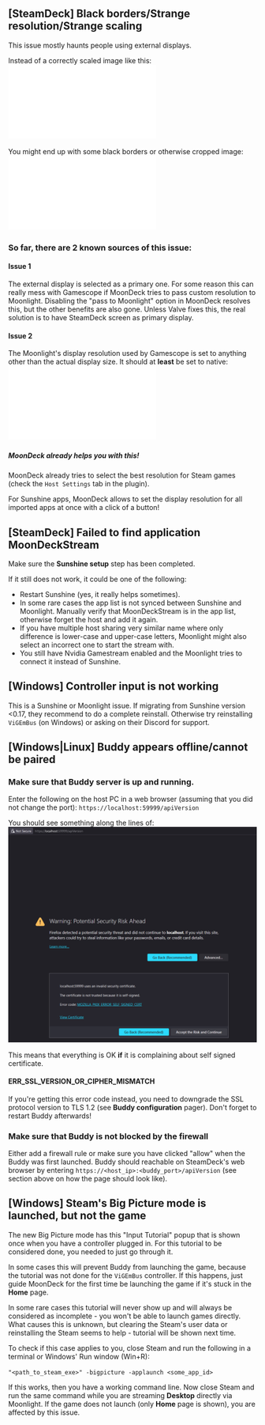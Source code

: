 ## [SteamDeck] Black borders/Strange resolution/Strange scaling

This issue mostly haunts people using external displays.

Instead of a correctly scaled image like this:
![image](.github/assets/scaling-good.md)

You might end up with some black borders or otherwise cropped image:
![image](.github/assets/scaling-bad.md)

### So far, there are 2 known sources of this issue:

#### Issue 1

The external display is selected as a primary one. For some reason this can really mess with Gamescope if MoonDeck tries to pass custom resolution to Moonlight. Disabling the "pass to Moonlight" option in MoonDeck resolves this, but the other benefits are also gone. Unless Valve fixes this, the real solution is to have SteamDeck screen as primary display.

#### Issue 2

The Moonlight's display resolution used by Gamescope is set to anything other than the actual display size. It should at **least** be set to native: 
![image](.github/assets/scaling-native.md)

##### MoonDeck already helps you with this!

MoonDeck already tries to select the best resolution for Steam games (check the `Host Settings` tab in the plugin).

For Sunshine apps, MoonDeck allows to set the display resolution for all imported apps at once with a click of a button!

## [SteamDeck] Failed to find application MoonDeckStream

Make sure the **Sunshine setup** step has been completed.

If it still does not work, it could be one of the following:
* Restart Sunshine (yes, it really helps sometimes).
* In some rare cases the app list is not synced between Sunshine and Moonlight. Manually verify that MoonDeckStream is in the app list, otherwise forget the host and add it again.
* If you have multiple host sharing very similar name where only difference is lower-case and upper-case letters, Moonlight might also select an incorrect one to start the stream with.
* You still have Nvidia Gamestream enabled and the Moonlight tries to connect it instead of Sunshine.

## [Windows] Controller input is not working

This is a Sunshine or Moonlight issue. If migrating from Sunshine version <0.17, they recommend to do a complete reinstall. Otherwise try reinstalling `ViGEmBus` (on Windows) or asking on their Discord for support.

## [Windows|Linux] Buddy appears offline/cannot be paired

### Make sure that Buddy server is up and running.

Enter the following on the host PC in a web browser (assuming that you did not change the port):
`https://localhost:59999/apiVersion`

You should see something along the lines of:
![image](.github/assets/cert-error.png)

This means that everything is OK **if** it is complaining about self signed certificate.

#### ERR_SSL_VERSION_OR_CIPHER_MISMATCH

If you're getting this error code instead, you need to downgrade the SSL protocol version to TLS 1.2 (see **Buddy configuration** pager). Don't forget to restart Buddy afterwards!

### Make sure that Buddy is not blocked by the firewall

Either add a firewall rule or make sure you have clicked "allow" when the Buddy was first launched.
Buddy should reachable on SteamDeck's web browser by entering `https://<host_ip>:<buddy_port>/apiVersion` (see section above on how the page should look like).

## [Windows] Steam's Big Picture mode is launched, but not the game

The new Big Picture mode has this "Input Tutorial" popup that is shown once when you have a controller plugged in. For this tutorial to be considered done, you needed to just go through it.

In some cases this will prevent Buddy from launching the game, because the tutorial was not done for the `ViGEmBus` controller. If this happens, just guide MoonDeck for the first time be launching the game if it's stuck in the **Home** page.

In some rare cases this tutorial will never show up and will always be considered as incomplete - you won't be able to launch games directly. What causes this is unknown, but clearing the Steam's user data or reinstalling the Steam seems to help - tutorial will be shown next time.

To check if this case applies to you, close Steam and run the following in a terminal or Windows' Run window (Win+R):

`"<path_to_steam_exe>" -bigpicture -applaunch <some_app_id>`

If this works, then you have a working command line. Now close Steam and run the same command while you are streaming **Desktop** directly via Moonlight. If the game does not launch (only **Home** page is shown), you are affected by this issue.